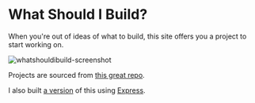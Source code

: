 What Should I Build?
====================
When you're out of ideas of what to build, this site offers you a project to start working on.

![whatshouldibuild-screenshot](https://f.cloud.github.com/assets/2901749/1826116/e75a8958-71e9-11e3-8c4c-49c68bd01c38.png)

Projects are sourced from [this great repo](https://github.com/karan/projects).

I also built [a version](https://github.com/fab/whatshouldibuild-express) of this using [Express](http://expressjs.com).
